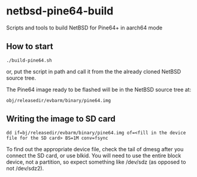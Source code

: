# netbsd-pine64-build
Scripts and tools to build NetBSD for Pine64+ in aarch64 mode

## How to start

    ./build-pine64.sh

or, put the script in path and call it from the the already cloned NetBSD source tree.

The Pine64 image ready to be flashed will be in the NetBSD source tree at:

    obj/releasedir/evbarm/binary/pine64.img

## Writing the image to SD card

    dd if=bj/releasedir/evbarm/binary/pine64.img of=<fill in the device file for the SD card> BS=1M conv=fsync

To find out the appropriate device file, check the tail of dmesg after you connect the SD card, or use blkid. You will need to use the entire block device, not a partition, so expect something like /dev/sdz (as opposed to not /dev/sdz2).
